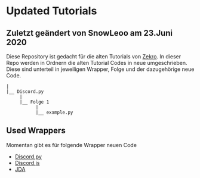 # Updated Tutorials
Zuletzt geändert von SnowLeoo am 23.Juni 2020
---

 Diese Repository ist gedacht für die alten Tutorials von [Zekro](https://www.youtube.com/user/Zekrommaster110). In dieser Repo werden in Ordnern die alten Tutorial Codes in neue umgeschrieben. Diese sind unterteil in jeweiligen Wrapper, Folge und der dazugehörige neue Code. 

 ```
 |
 |__ Discord.py
      |
      |__ Folge 1
            |
            |__ example.py
 ```

## Used Wrappers
Momentan gibt es für folgende Wrapper neuen Code
- [Discord.py](https://github.com/Rapptz/discord.py) 
- [Discord.js](https://github.com/discordjs/discord.js) 
- [JDA](https://github.com/DV8FromTheWorld/JDA) 


